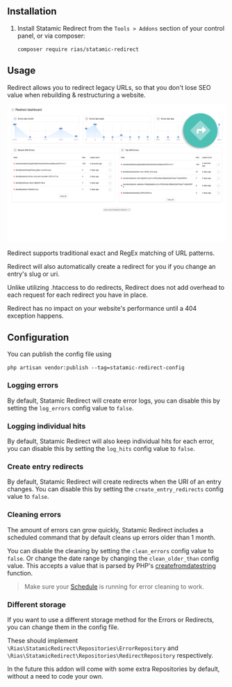 ## Installation

1. Install Statamic Redirect from the `Tools > Addons` section of your control panel, or via composer:

    ```
    composer require rias/statamic-redirect
    ```

## Usage

Redirect allows you to redirect legacy URLs, so that you don't lose SEO value when rebuilding & restructuring a website.

![Screenshot](https://raw.githubusercontent.com/riasvdv/statamic-redirect/master/docs/img/redirect.png)

Redirect supports traditional exact and RegEx matching of URL patterns.

Redirect will also automatically create a redirect for you if you change an entry's slug or uri.

Unlike utilizing .htaccess to do redirects, Redirect does not add overhead to each request for each redirect you have in place.

Redirect has no impact on your website's performance until a 404 exception happens.

## Configuration

You can publish the config file using

```
php artisan vendor:publish --tag=statamic-redirect-config
```

### Logging errors

By default, Statamic Redirect will create error logs, you can disable this by setting the `log_errors` config value to `false`.

### Logging individual hits

By default, Statamic Redirect will also keep individual hits for each error, you can disable this by setting the `log_hits` config value to `false`.

### Create entry redirects

By default, Statamic Redirect will create redirects when the URI of an entry changes. You can disable this by setting the `create_entry_redirects` config value to `false`.

### Cleaning errors

The amount of errors can grow quickly, Statamic Redirect includes a scheduled command that by default cleans up errors older than 1 month.

You can disable the cleaning by setting the `clean_errors` config value to `false`. Or change the date range by changing the `clean_older_than` config value. This accepts a value that is parsed by PHP's [createfromdatestring](http://php.net/manual/en/dateinterval.createfromdatestring.php) function.

> Make sure your [Schedule](https://laravel.com/docs/8.x/scheduling#introduction) is running for error cleaning to work. 

### Different storage

If you want to use a different storage method for the Errors or Redirects, you can change them in the config file.

These should implement `\Rias\StatamicRedirect\Repositories\ErrorRepository` and `\Rias\StatamicRedirect\Repositories\RedirectRepository` respectively.

In the future this addon will come with some extra Repositories by default, without a need to code your own.
